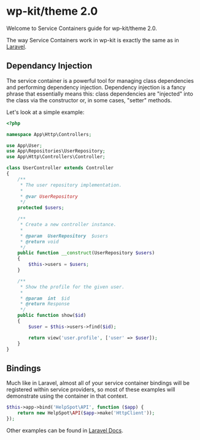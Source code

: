 # wp-kit/theme 2.0

Welcome to Service Containers guide for wp-kit/theme 2.0.

The way Service Containers work in wp-kit is exactly the same as in [Laravel](https://laravel.com/docs/5.5/container).

## Dependancy Injection

The service container is a powerful tool for managing class dependencies and performing dependency injection. Dependency injection is a fancy phrase that essentially means this: class dependencies are "injected" into the class via the constructor or, in some cases, "setter" methods.

Let's look at a simple example:

```php
<?php

namespace App\Http\Controllers;

use App\User;
use App\Repositories\UserRepository;
use App\Http\Controllers\Controller;

class UserController extends Controller
{
    /**
     * The user repository implementation.
     *
     * @var UserRepository
     */
    protected $users;

    /**
     * Create a new controller instance.
     *
     * @param  UserRepository  $users
     * @return void
     */
    public function __construct(UserRepository $users)
    {
        $this->users = $users;
    }

    /**
     * Show the profile for the given user.
     *
     * @param  int  $id
     * @return Response
     */
    public function show($id)
    {
        $user = $this->users->find($id);

        return view('user.profile', ['user' => $user]);
    }
}
```

## Bindings

Much like in Laravel, almost all of your service container bindings will be registered within service providers, so most of these examples will demonstrate using the container in that context.

```php
$this->app->bind('HelpSpot\API', function ($app) {
    return new HelpSpot\API($app->make('HttpClient'));
});
```

Other examples can be found in [Laravel Docs](https://laravel.com/docs/5.5/container).

